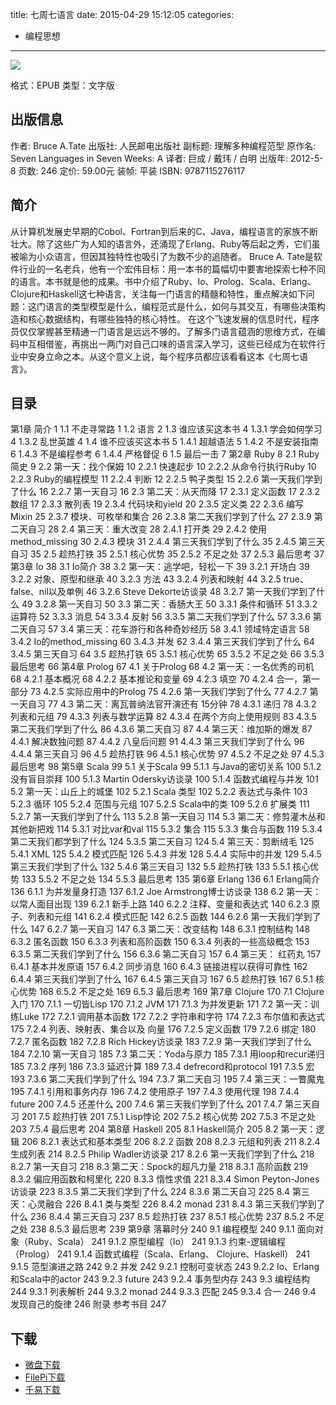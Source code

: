 title: 七周七语言
date: 2015-04-29 15:12:05
categories:
  - 编程思想
---

![](http://img3.douban.com/lpic/s9046771.jpg)

格式：EPUB
类型：文字版

<!--more-->

## 出版信息 ##

作者: Bruce A.Tate 
出版社: 人民邮电出版社
副标题: 理解多种编程范型
原作名: Seven Languages in Seven Weeks: A
译者: 巨成 / 戴玮 / 白明 
出版年: 2012-5-8
页数: 246
定价: 59.00元
装帧: 平装
ISBN: 9787115276117

## 简介 ##

从计算机发展史早期的Cobol、Fortran到后来的C、Java，编程语言的家族不断壮大。除了这些广为人知的语言外，还涌现了Erlang、Ruby等后起之秀，它们虽被喻为小众语言，但因其独特性也吸引了为数不少的追随者。
Bruce A. Tate是软件行业的一名老兵，他有一个宏伟目标：用一本书的篇幅切中要害地探索七种不同的语言。本书就是他的成果。书中介绍了Ruby、Io、Prolog、Scala、Erlang、Clojure和Haskell这七种语言，关注每一门语言的精髓和特性，重点解决如下问题：这门语言的类型模型是什么，编程范式是什么，如何与其交互，有哪些决策构造和核心数据结构，有哪些独特的核心特性。
在这个飞速发展的信息时代，程序员仅仅掌握甚至精通一门语言是远远不够的。了解多门语言蕴涵的思维方式，在编码中互相借鉴，再挑出一两门对自己口味的语言深入学习，这些已经成为在软件行业中安身立命之本。从这个意义上说，每个程序员都应该看看这本《七周七语言》。

## 目录 ##

第1章 简介 1
1.1 不走寻常路 1
1.2 语言 2
1.3 谁应该买这本书 4
1.3.1 学会如何学习 4
1.3.2 乱世英雄 4
1.4 谁不应该买这本书 5
1.4.1 超越语法 5
1.4.2 不是安装指南 6
1.4.3 不是编程参考 6
1.4.4 严格督促 6
1.5 最后一击 7
第2章 Ruby 8
2.1 Ruby简史 9
2.2 第一天：找个保姆 10
2.2.1 快速起步 10
2.2.2 从命令行执行Ruby 10
2.2.3 Ruby的编程模型 11
2.2.4 判断 12
2.2.5 鸭子类型 15
2.2.6 第一天我们学到了什么 16
2.2.7 第一天自习 16
2.3 第二天：从天而降 17
2.3.1 定义函数 17
2.3.2 数组 17
2.3.3 散列表 19
2.3.4 代码块和yield 20
2.3.5 定义类 22
2.3.6 编写Mixin 25
2.3.7 模块、可枚举和集合 26
2.3.8 第二天我们学到了什么 27
2.3.9 第二天自习 28
2.4 第三天：重大改变 28
2.4.1 打开类 29
2.4.2 使用method_missing 30
2.4.3 模块 31
2.4.4 第三天我们学到了什么 35
2.4.5 第三天自习 35
2.5 趁热打铁 35
2.5.1 核心优势 35
2.5.2 不足之处 37
2.5.3 最后思考 37
第3章 Io 38
3.1 Io简介 38
3.2 第一天：逃学吧，轻松一下 39
3.2.1 开场白 39
3.2.2 对象、原型和继承 40
3.2.3 方法 43
3.2.4 列表和映射 44
3.2.5 true、false、nil以及单例 46
3.2.6 Steve Dekorte访谈录 48
3.2.7 第一天我们学到了什么 49
3.2.8 第一天自习 50
3.3 第二天：香肠大王 50
3.3.1 条件和循环 51
3.3.2 运算符 52
3.3.3 消息 54
3.3.4 反射 56
3.3.5 第二天我们学到了什么 57
3.3.6 第二天自习 57
3.4 第三天：花车游行和各种奇妙经历 58
3.4.1 领域特定语言 58
3.4.2 Io的method_missing 60
3.4.3 并发 62
3.4.4 第三天我们学到了什么 64
3.4.5 第三天自习 64
3.5 趁热打铁 65
3.5.1 核心优势 65
3.5.2 不足之处 66
3.5.3 最后思考 66
第4章 Prolog 67
4.1 关于Prolog 68
4.2 第一天：一名优秀的司机 68
4.2.1 基本概况 68
4.2.2 基本推论和变量 69
4.2.3 填空 70
4.2.4 合一，第一部分 73
4.2.5 实际应用中的Prolog 75
4.2.6 第一天我们学到了什么 77
4.2.7 第一天自习 77
4.3 第二天：离瓦普纳法官开演还有
15分钟 78
4.3.1 递归 78
4.3.2 列表和元组 79
4.3.3 列表与数学运算 82
4.3.4 在两个方向上使用规则 83
4.3.5 第二天我们学到了什么 86
4.3.6 第二天自习 87
4.4 第三天：维加斯的爆发 87
4.4.1 解决数独问题 87
4.4.2 八皇后问题 91
4.4.3 第三天我们学到了什么 96
4.4.4 第三天自习 96
4.5 趁热打铁 96
4.5.1 核心优势 97
4.5.2 不足之处 97
4.5.3 最后思考 98
第5章 Scala 99
5.1 关于Scala 99
5.1.1 与Java的密切关系 100
5.1.2 没有盲目崇拜 100
5.1.3 Martin Odersky访谈录 100
5.1.4 函数式编程与并发 101
5.2 第一天：山丘上的城堡 102
5.2.1 Scala 类型 102
5.2.2 表达式与条件 103
5.2.3 循环 105
5.2.4 范围与元组 107
5.2.5 Scala中的类 109
5.2.6 扩展类 111
5.2.7 第一天我们学到了什么 113
5.2.8 第一天自习 114
5.3 第二天：修剪灌木丛和其他新把戏 114
5.3.1 对比var和val 115
5.3.2 集合 115
5.3.3 集合与函数 119
5.3.4 第二天我们都学到了什么 124
5.3.5 第二天自习 124
5.4 第三天：剪断绒毛 125
5.4.1 XML 125
5.4.2 模式匹配 126
5.4.3 并发 128
5.4.4 实际中的并发 129
5.4.5 第三天我们学到了什么 132
5.4.6 第三天自习 132
5.5 趁热打铁 133
5.5.1 核心优势 133
5.5.2 不足之处 134
5.5.3 最后思考 135
第6章 Erlang 136
6.1 Erlang简介 136
6.1.1 为并发量身打造 137
6.1.2 Joe Armstrong博士访谈录 138
6.2 第一天：以常人面目出现 139
6.2.1 新手上路 140
6.2.2 注释、变量和表达式 140
6.2.3 原子、列表和元组 141
6.2.4 模式匹配 142
6.2.5 函数 144
6.2.6 第一天我们学到了什么 147
6.2.7 第一天自习 147
6.3 第二天：改变结构 148
6.3.1 控制结构 148
6.3.2 匿名函数 150
6.3.3 列表和高阶函数 150
6.3.4 列表的一些高级概念 153
6.3.5 第二天我们学到了什么 156
6.3.6 第二天自习 157
6.4 第三天： 红药丸 157
6.4.1 基本并发原语 157
6.4.2 同步消息 160
6.4.3 链接进程以获得可靠性 162
6.4.4 第三天我们学到了什么 167
6.4.5 第三天自习 167
6.5 趁热打铁 167
6.5.1 核心优势 168
6.5.2 不足之处 169
6.5.3 最后思考 169
第7章 Clojure 170
7.1 Clojure入门 170
7.1.1 一切皆Lisp 170
7.1.2 JVM 171
7.1.3 为并发更新 171
7.2 第一天：训练Luke 172
7.2.1 调用基本函数 172
7.2.2 字符串和字符 174
7.2.3 布尔值和表达式 175
7.2.4 列表、映射表、集合以及
向量 176
7.2.5 定义函数 179
7.2.6 绑定 180
7.2.7 匿名函数 182
7.2.8 Rich Hickey访谈录 183
7.2.9 第一天我们学到了什么 184
7.2.10 第一天自习 185
7.3 第二天：Yoda与原力 185
7.3.1 用loop和recur递归 185
7.3.2 序列 186
7.3.3 延迟计算 189
7.3.4 defrecord和protocol 191
7.3.5 宏 193
7.3.6 第二天我们学到了什么 194
7.3.7 第二天自习 195
7.4 第三天：一瞥魔鬼 195
7.4.1 引用和事务内存 196
7.4.2 使用原子 197
7.4.3 使用代理 198
7.4.4 future 200
7.4.5 还差什么 200
7.4.6 第三天我们学到了什么 201
7.4.7 第三天自习 201
7.5 趁热打铁 201
7.5.1 Lisp悖论 202
7.5.2 核心优势 202
7.5.3 不足之处 203
7.5.4 最后思考 204
第8章 Haskell 205
8.1 Haskell简介 205
8.2 第一天：逻辑 206
8.2.1 表达式和基本类型 206
8.2.2 函数 208
8.2.3 元组和列表 211
8.2.4 生成列表 214
8.2.5 Philip Wadler访谈录 217
8.2.6 第一天我们学到了什么 218
8.2.7 第一天自习 218
8.3 第二天：Spock的超凡力量 218
8.3.1 高阶函数 219
8.3.2 偏应用函数和柯里化 220
8.3.3 惰性求值 221
8.3.4 Simon Peyton-Jones访谈录 223
8.3.5 第二天我们学到了什么 224
8.3.6 第二天自习 225
8.4 第三天：心灵融合 226
8.4.1 类与类型 226
8.4.2 monad 231
8.4.3 第三天我们学到了什么 236
8.4.4 第三天自习 237
8.5 趁热打铁 237
8.5.1 核心优势 237
8.5.2 不足之处 238
8.5.3 最后思考 239
第9章 落幕时分 240
9.1 编程模型 240
9.1.1 面向对象（Ruby、Scala） 241
9.1.2 原型编程（Io） 241
9.1.3 约束-逻辑编程（Prolog） 241
9.1.4 函数式编程（Scala、Erlang、
Clojure、Haskell） 241
9.1.5 范型演进之路 242
9.2 并发 242
9.2.1 控制可变状态 243
9.2.2 Io、Erlang和Scala中的actor 243
9.2.3 future 243
9.2.4 事务型内存 243
9.3 编程结构 244
9.3.1 列表解析 244
9.3.2 monad 244
9.3.3 匹配 245
9.3.4 合一 246
9.4 发现自己的旋律 246
附录 参考书目 247

## 下载 ##

* [微盘下载](http://vdisk.weibo.com/s/aADaW4YRFc3Bh)
* [FilePi下载](http://filepi.com/i/IMz19xk)
* [千易下载](http://1000eb.com/1i284)
